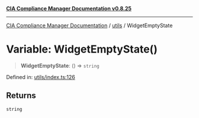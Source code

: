 [**CIA Compliance Manager Documentation v0.8.25**](../../README.md)

***

[CIA Compliance Manager Documentation](../../modules.md) / [utils](../README.md) / WidgetEmptyState

# Variable: WidgetEmptyState()

> **WidgetEmptyState**: () => `string`

Defined in: [utils/index.ts:126](https://github.com/Hack23/cia-compliance-manager/blob/b7816746b3b7f5e02cb18303af9cc6696a8caef9/src/utils/index.ts#L126)

## Returns

`string`
